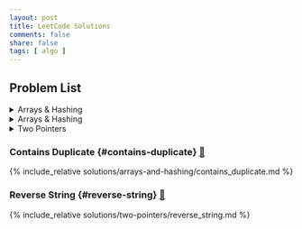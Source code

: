 ```yaml
---
layout: post
title: LeetCode Solutions
comments: false
share: false
tags: [ algo ]
---
```


## Problem List
<details>
  <summary>Arrays & Hashing</summary>
  <table>
    <thead>
      <tr>
        <th>Star</th>
        <th>Problem</th>
        <th>Difficulty</th>
        <th>Solution</th>
      </tr>
    </thead>
    <tbody>
      <tr>
        <td>★</td>
        <td><a href="https://leetcode.com/problems/contains-duplicate/">217 - Contains Duplicate</a></td>
        <td>Easy</td>
        <td><a href="#contains-duplicate">🔗 Solution</a></td>
      </tr>
    </tbody>
  </table>
</details>

<details>
  <summary>Arrays & Hashing</summary>

| Star | Problem                                                                       | Difficulty | Solution                           |
|------|-------------------------------------------------------------------------------|------------|------------------------------------|
| ★    | [217 - Contains Duplicate](https://leetcode.com/problems/contains-duplicate/) | Easy       | [🔗 Solution](#contains-duplicate) |

</details>

<details>
  <summary>Two Pointers</summary>

| Star | Problem                                                              | Difficulty | Solution                       |
|------|----------------------------------------------------------------------|------------|--------------------------------|
| ⭐    | [344 - Reverse String](https://leetcode.com/problems/reverse-string) | Easy       | [🔗 Solution](#reverse-string) |

</details>

### Contains Duplicate {#contains-duplicate} [🔼](#problem-list)

{% include_relative solutions/arrays-and-hashing/contains_duplicate.md %}

### Reverse String {#reverse-string} [🔼](#problem-list)

{% include_relative solutions/two-pointers/reverse_string.md %}